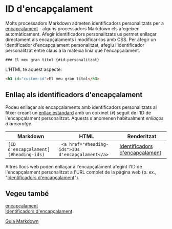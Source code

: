 # ID d'encapçalament

Molts processadors Markdown admeten identificadors personalitzats per a [encapçalament](../sintaxi-basica/capçaleres.md) - alguns processadors Markdown els afegeixen automàticament. Afegir identificadors personalitzats us permet enllaçar directament als encapçalaments i modificar-los amb CSS. Per afegir un identificador d'encapçalament personalitzat, afegiu l'identificador personalitzat entre claus a la mateixa línia que l'encapçalament.

```text
### El meu gran títol {#id-personalitzat}
```

L'HTML té aquest aspecte:

```html
<h3 id="custom-id">El meu gran títol</h3>
```

## Enllaç als identificadors d'encapçalament

Podeu enllaçar als encapçalaments amb identificadors personalitzats al fitxer creant un [enllaç estàndard](../sintaxi-basica/enllaços.md) amb un coixinet (`#`) seguit de l'ID de l'encapçalament personalitzat. Aquests s'anomenen habitualment _enllaços d'ancoratge_.

<table>
   <thead>
     <tr>
       <th>Markdown</th>
       <th>HTML</th>
       <th>Renderitzat</th>
     </tr>
   </thead>
   <tbody>
     <tr>
       <td><code>[ID d'encapçalament](#heading-ids)</code></td>
       <td><code> &lt;a href="#heading-ids"&gt;IDs d'encapçalament&lt;/a&gt;</code></td>
       <td><a href="#heading-ids">Identificadors d'encapçalament</a></td>
     </tr>
   </tbody>
</table>

Altres llocs web poden enllaçar a l'encapçalament afegint l'ID de l'encapçalament personalitzat a l'URL complet de la pàgina web (p. ex., "[Identificadors d'encapçalament](https://www.qode66.xyz/markdown/sintaxi-estesa/id-encapçalament#id-encapçalament)").

## Vegeu també

[encapçalament](../sintaxi-basica/capçaleres.md)  
[Identificadors d'encapçalament](https://www.qode66.xyz/markdown/sintaxi-estesa/id-encapçalament#id-encapçalament)

[Guia Markdown](../README.md)
